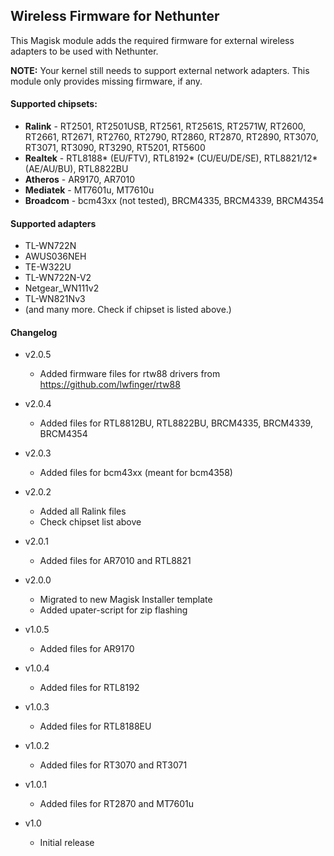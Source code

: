 ## Wireless Firmware for Nethunter

This Magisk module adds the required firmware for external wireless adapters to be used with Nethunter.

**NOTE:** Your kernel still needs to support external network adapters. This module only provides missing firmware, if any.


#### Supported chipsets:

- **Ralink** - RT2501, RT2501USB, RT2561, RT2561S, RT2571W, RT2600, RT2661, RT2671, RT2760, RT2790, RT2860, RT2870, RT2890, RT3070, RT3071, RT3090, RT3290, RT5201, RT5600
- **Realtek** - RTL8188* (EU/FTV), RTL8192* (CU/EU/DE/SE), RTL8821/12* (AE/AU/BU), RTL8822BU
- **Atheros** - AR9170, AR7010
- **Mediatek** - MT7601u, MT7610u
- **Broadcom** - bcm43xx (not tested), BRCM4335, BRCM4339, BRCM4354


#### Supported adapters

- TL-WN722N
- AWUS036NEH
- TE-W322U
- TL-WN722N-V2
- Netgear_WN111v2
- TL-WN821Nv3
- (and many more. Check if chipset is listed above.)


#### Changelog

* v2.0.5
    - Added firmware files for rtw88 drivers from https://github.com/lwfinger/rtw88

* v2.0.4
    - Added files for RTL8812BU, RTL8822BU, BRCM4335, BRCM4339, BRCM4354

* v2.0.3
    - Added files for bcm43xx (meant for bcm4358)

* v2.0.2
    - Added all Ralink files
    - Check chipset list above

* v2.0.1
    - Added files for AR7010 and RTL8821

* v2.0.0
    - Migrated to new Magisk Installer template
    - Added upater-script for zip flashing

* v1.0.5
    - Added files for AR9170

* v1.0.4
    - Added files for RTL8192

* v1.0.3
    - Added files for RTL8188EU

* v1.0.2
    - Added files for RT3070 and RT3071

* v1.0.1
    - Added files for RT2870 and MT7601u

* v1.0
    - Initial release


